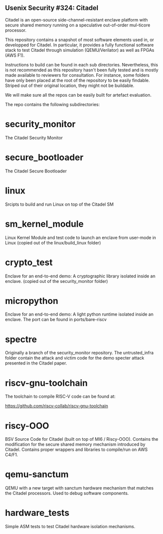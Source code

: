 ## Usenix Security #324: Citadel

Citadel is an open-source side-channel-resistant enclave platform with secure shared memory running on a speculative out-of-order mul-ticore processor.

This repository contains a snapshot of most software elements used in, or developped for Citadel.
In particular, it provides a fully functional software stack to test Citadel through simulation (QEMU/Verilator) as well as FPGAs (AWS F1).

Instructions to build can be found in each sub directories.
Nevertheless, this is not recommended as this repository hasn't been fully tested and is mostly made available to reviewers for consultation.
For instance, some folders have only been placed at the root of the repository to be easily findable.
Striped out of their original location, they might not be buildable.

We will make sure all the repos can be easily built for artefact evaluation.

The repo contains the following subdirectories:

# security_monitor
The Citadel Security Monitor

# secure_bootloader
The Citadel Secure Bootloader

# linux
Srcipts to build and run Linux on top of the Citadel SM

# sm_kernel_module
Linux Kernel Module and test code to launch an enclave from user-mode in Linux
(copied out of the linux/build_linux folder)

# crypto_test
Enclave for an end-to-end demo: A cryptographic library isolated inside an enclave.
(copied out of the security_monitor folder)

# micropython
Enclave for an end-to-end demo: A light python runtime isolated inside an enclave.
The port can be found in ports/bare-riscv

# spectre
Originally a branch of the security_monitor repository.
The untrusted_infra folder contain the attack and victim code for the demo specter
attack presented in the Citadel paper.

# riscv-gnu-toolchain
The toolchain to compile RISC-V code can be found at:

https://github.com/riscv-collab/riscv-gnu-toolchain

# riscy-OOO
BSV Source Code for Citadel (built on top of MI6 / Riscy-OOO). 
Contains the modification for the secure shared memory mechanism introduced by Citadel.
Contains proper wrappers and libraries to compile/run on AWS C4/F1.

# qemu-sanctum
QEMU with a new target with sanctum hardware mechanism that matches the Citadel processors.
Used to debug software components.

# hardware_tests
Simple ASM tests to test Citadel hardware isolation mechanisms.
